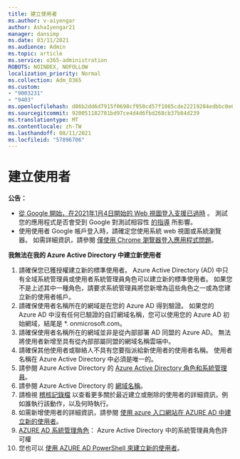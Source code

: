 ```yaml
---
title: 建立使用者
ms.author: v-aiyengar
author: AshaIyengar21
manager: dansimp
ms.date: 03/11/2021
ms.audience: Admin
ms.topic: article
ms.service: o365-administration
ROBOTS: NOINDEX, NOFOLLOW
localization_priority: Normal
ms.collection: Adm_O365
ms.custom:
- "9003231"
- "9403"
ms.openlocfilehash: d86b2dd6d7915f0698cf950cd57f1065cde22219284edbbc0e64f3a5e69ff252
ms.sourcegitcommit: 920051182781bd97ce4d4d6fbd268cb37b84d239
ms.translationtype: MT
ms.contentlocale: zh-TW
ms.lasthandoff: 08/11/2021
ms.locfileid: "57896706"
---
```

# <a name="create-user"></a>建立使用者

**公告：**

- [從 Google 開始，在2021年1月4日開始的 Web 視圖登入支援已過時](https://docs.microsoft.com/azure/active-directory/external-identities/google-federation#deprecation-of-webview-sign-in-support) 。 測試您的應用程式是否會受到 Google 對測試相容性 [的指導](https://go.microsoft.com/fwlink/?linkid=2157323) 所影響。
- 使用使用者 Google 帳戶登入時，請確定您使用系統 web 視圖或系統瀏覽器。 如需詳細資訊，請參閱 [僅使用 Chrome 瀏覽器登入應用程式問題](https://docs.microsoft.com/office365/troubleshoot/miscellaneous/chrome-behavior-affects-applications)。

**我無法在我的 Azure Active Directory 中建立新使用者**

1. 請確保您已獲授權建立新的標準使用者。 Azure Active Directory (AD) 中只有全域系統管理員或使用者系統管理員角色可以建立新的標準使用者。 如果您不是上述其中一種角色，請要求系統管理員將您新增為這些角色之一或為您建立新的使用者帳戶。
1. 請確保使用者名稱所在的網域是在您的 Azure AD 得到驗證。 如果您的 Azure AD 中沒有任何已驗證的自訂網域名稱，您可以使用您的 Azure AD 初始網域，結尾是 *. onmicrosoft.com。
1. 請確保使用者名稱所在的網域並非是從內部部署 AD 同盟的 Azure AD。 無法將使用者新增至具有從內部部屬同盟的網域名稱雲端中。
1. 請確保其他使用者或聯絡人不具有您要指派給新使用者的使用者名稱。 使用者名稱在 Azure Active Directory 中必須是唯一的。
1. 請參閱 Azure Active Directory 的 [Azure Active Directory 角色和系統管理員](https://portal.azure.com/#blade/Microsoft_AAD_IAM/ActiveDirectoryMenuBlade/RolesAndAdministrators)。
1. 請參閱 Azure Active Directory 的 [網域名稱](https://portal.azure.com/#blade/Microsoft_AAD_IAM/ActiveDirectoryMenuBlade/RolesAndAdministrators)。
1. 請檢視 [稽核記錄檔](https://portal.azure.com/#blade/Microsoft_AAD_IAM/ActiveDirectoryMenuBlade/RolesAndAdministrators) 以查看更多關於最近建立或刪除的使用者的詳細資訊，例如誰執行該動作，以及何時執行。
1. 如需新增使用者的詳細資訊，請參閱 [使用 azure 入口網站在 AZURE AD 中建立新的使用者](https://docs.microsoft.com/azure/active-directory/active-directory-users-create-azure-portal)。
1. [AZURE AD 系統管理角色](https://docs.microsoft.com/azure/active-directory/active-directory-assign-admin-roles)： Azure Active Directory 中的系統管理員角色許可權
1. 您也可以 [使用 AZURE AD PowerShell 來建立新的使用者](https://docs.microsoft.com/powershell/module/azuread/new-azureaduser?view=azureadps-2.0)。
